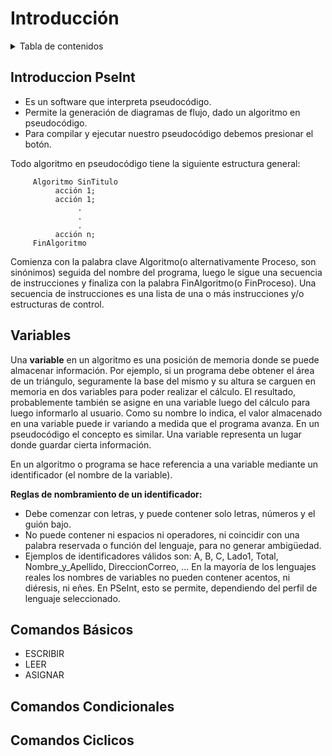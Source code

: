 # Introducción

<!-- TABLA OF CONTENIDOS -->
<details>
  <summary>Tabla de contenidos</summary>
  <ol>
    <li>
      <a href="#introduccion-pseint">Introduccion PseInt</a>
    </li>
    <li>
      <a href="#comandos-básicos">Comandos Básicos</a>
    </li>
    <li><a href="#comandos-condicionales">Comandos Condicionales</a></li>
    <li><a href="#comandos-ciclicos">Comandos Ciclicos</a></li>
  </ol>
</details>

## Introduccion PseInt
- Es un software que interpreta pseudocódigo.
- Permite la generación de diagramas de flujo, dado un algoritmo en pseudocódigo.
- Para compilar y ejecutar nuestro pseudocódigo debemos presionar el botón. 

Todo algoritmo en pseudocódigo tiene la siguiente estructura general:
```
     Algoritmo SinTitulo
          acción 1;
          acción 1;
               .
               .
               .
          acción n;
     FinAlgoritmo
```
Comienza con la palabra clave Algoritmo(o alternativamente Proceso, son sinónimos) seguida del nombre del programa, luego le sigue una secuencia de instrucciones y finaliza con la palabra FinAlgoritmo(o FinProceso). Una secuencia de instrucciones es una lista de una o más instrucciones y/o estructuras de control.

## Variables
Una **variable** en un algoritmo es una posición de memoria donde se puede almacenar información. Por ejemplo, si un programa debe obtener el área de un triángulo, seguramente la base del mismo y su altura se carguen en memoria en dos variables para poder realizar el cálculo. El resultado, probablemente también se asigne en una variable luego del cálculo para luego informarlo al usuario. Como su nombre lo indica, el valor almacenado en una variable puede ir variando a medida que el programa avanza. En un pseudocódigo el concepto es similar. Una variable representa un lugar donde guardar cierta información.

En un algoritmo o programa se hace referencia a una variable mediante un identificador (el nombre de la variable).

**Reglas de nombramiento de un identificador:**
- Debe comenzar con letras, y puede contener solo letras, números y el guión bajo.
- No puede contener ni espacios ni operadores, ni coincidir con una palabra reservada o función del lenguaje, para no generar ambigüedad.
- Ejemplos de identificadores válidos son: A, B, C, Lado1, Total, Nombre_y_Apellido, DireccionCorreo, ... En la mayoría de los lenguajes reales los nombres de variables no pueden contener acentos, ni diéresis, ni eñes. En PSeInt, esto se permite, dependiendo del perfil de lenguaje seleccionado.
## Comandos Básicos
- ESCRIBIR
- LEER
- ASIGNAR
## Comandos Condicionales
## Comandos Ciclicos


